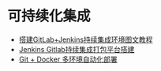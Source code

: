 可持续化集成
======


- [搭建GitLab+Jenkins持续集成环境图文教程](https://blog.csdn.net/ruangong1203/article/details/73065410)
- [Jenkins Gitlab持续集成打包平台搭建](http://skyseraph.com/2016/07/18/Tools/Jenkins%20Gitlab%E6%8C%81%E7%BB%AD%E9%9B%86%E6%88%90%E6%89%93%E5%8C%85%E5%B9%B3%E5%8F%B0%E6%90%AD%E5%BB%BA/)
- [Git + Docker 多环境自动化部署](https://blog.jaggerwang.net/git-docker-multiple-env-deploy/)